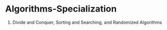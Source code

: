 # Algorithms-Specialization
1. Divide and Conquer, Sorting and Searching, and Randomized Algorithms  
